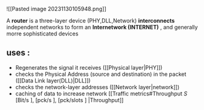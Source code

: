 ![[Pasted image 20231130105948.png]]

A **router** is a three-layer device (PHY,DLL,Network) **interconnects** independent networks to form an **Internetwork (INTERNET)** , and generally morre sophisticated devices
## uses :
- Regenerates the signal it receives ([[Physical layer|PHY]])
- checks the Physical Address (source and destination) in the packet ([[Data Link layer(DLL)|DLL]])
- checks the network-layer addresses ([[Network layer|network]])
- caching of data to increase network [[Traffic metrics#Throughput $S$ [Bit/s ], [pck/s ], [pck/slots ] |Throughput]]




